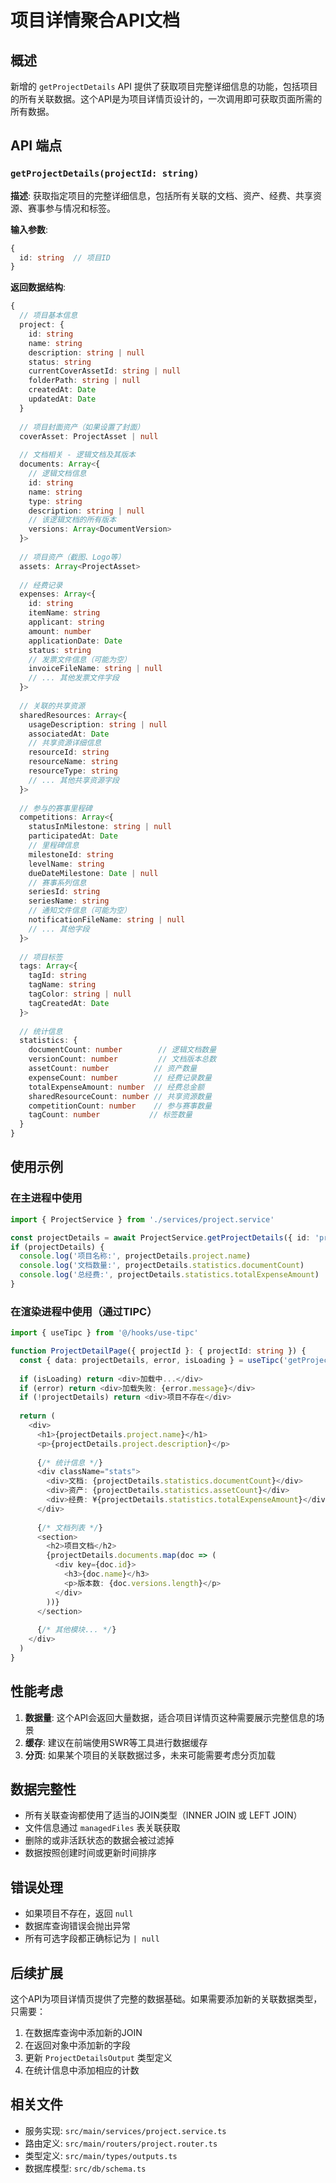 # 项目详情聚合API文档

## 概述

新增的 `getProjectDetails` API 提供了获取项目完整详细信息的功能，包括项目的所有关联数据。这个API是为项目详情页设计的，一次调用即可获取页面所需的所有数据。

## API 端点

### `getProjectDetails(projectId: string)`

**描述**: 获取指定项目的完整详细信息，包括所有关联的文档、资产、经费、共享资源、赛事参与情况和标签。

**输入参数**:
```typescript
{
  id: string  // 项目ID
}
```

**返回数据结构**:
```typescript
{
  // 项目基本信息
  project: {
    id: string
    name: string
    description: string | null
    status: string
    currentCoverAssetId: string | null
    folderPath: string | null
    createdAt: Date
    updatedAt: Date
  }
  
  // 项目封面资产（如果设置了封面）
  coverAsset: ProjectAsset | null
  
  // 文档相关 - 逻辑文档及其版本
  documents: Array<{
    // 逻辑文档信息
    id: string
    name: string
    type: string
    description: string | null
    // 该逻辑文档的所有版本
    versions: Array<DocumentVersion>
  }>
  
  // 项目资产（截图、Logo等）
  assets: Array<ProjectAsset>
  
  // 经费记录
  expenses: Array<{
    id: string
    itemName: string
    applicant: string
    amount: number
    applicationDate: Date
    status: string
    // 发票文件信息（可能为空）
    invoiceFileName: string | null
    // ... 其他发票文件字段
  }>
  
  // 关联的共享资源
  sharedResources: Array<{
    usageDescription: string | null
    associatedAt: Date
    // 共享资源详细信息
    resourceId: string
    resourceName: string
    resourceType: string
    // ... 其他共享资源字段
  }>
  
  // 参与的赛事里程碑
  competitions: Array<{
    statusInMilestone: string | null
    participatedAt: Date
    // 里程碑信息
    milestoneId: string
    levelName: string
    dueDateMilestone: Date | null
    // 赛事系列信息
    seriesId: string
    seriesName: string
    // 通知文件信息（可能为空）
    notificationFileName: string | null
    // ... 其他字段
  }>
  
  // 项目标签
  tags: Array<{
    tagId: string
    tagName: string
    tagColor: string | null
    tagCreatedAt: Date
  }>
  
  // 统计信息
  statistics: {
    documentCount: number        // 逻辑文档数量
    versionCount: number         // 文档版本总数
    assetCount: number          // 资产数量
    expenseCount: number        // 经费记录数量
    totalExpenseAmount: number  // 经费总金额
    sharedResourceCount: number // 共享资源数量
    competitionCount: number    // 参与赛事数量
    tagCount: number           // 标签数量
  }
}
```

## 使用示例

### 在主进程中使用
```typescript
import { ProjectService } from './services/project.service'

const projectDetails = await ProjectService.getProjectDetails({ id: 'project-id' })
if (projectDetails) {
  console.log('项目名称:', projectDetails.project.name)
  console.log('文档数量:', projectDetails.statistics.documentCount)
  console.log('总经费:', projectDetails.statistics.totalExpenseAmount)
}
```

### 在渲染进程中使用（通过TIPC）
```typescript
import { useTipc } from '@/hooks/use-tipc'

function ProjectDetailPage({ projectId }: { projectId: string }) {
  const { data: projectDetails, error, isLoading } = useTipc('getProjectDetails', { id: projectId })
  
  if (isLoading) return <div>加载中...</div>
  if (error) return <div>加载失败: {error.message}</div>
  if (!projectDetails) return <div>项目不存在</div>
  
  return (
    <div>
      <h1>{projectDetails.project.name}</h1>
      <p>{projectDetails.project.description}</p>
      
      {/* 统计信息 */}
      <div className="stats">
        <div>文档: {projectDetails.statistics.documentCount}</div>
        <div>资产: {projectDetails.statistics.assetCount}</div>
        <div>经费: ¥{projectDetails.statistics.totalExpenseAmount}</div>
      </div>
      
      {/* 文档列表 */}
      <section>
        <h2>项目文档</h2>
        {projectDetails.documents.map(doc => (
          <div key={doc.id}>
            <h3>{doc.name}</h3>
            <p>版本数: {doc.versions.length}</p>
          </div>
        ))}
      </section>
      
      {/* 其他模块... */}
    </div>
  )
}
```

## 性能考虑

1. **数据量**: 这个API会返回大量数据，适合项目详情页这种需要展示完整信息的场景
2. **缓存**: 建议在前端使用SWR等工具进行数据缓存
3. **分页**: 如果某个项目的关联数据过多，未来可能需要考虑分页加载

## 数据完整性

- 所有关联查询都使用了适当的JOIN类型（INNER JOIN 或 LEFT JOIN）
- 文件信息通过 `managedFiles` 表关联获取
- 删除的或非活跃状态的数据会被过滤掉
- 数据按照创建时间或更新时间排序

## 错误处理

- 如果项目不存在，返回 `null`
- 数据库查询错误会抛出异常
- 所有可选字段都正确标记为 `| null`

## 后续扩展

这个API为项目详情页提供了完整的数据基础。如果需要添加新的关联数据类型，只需要：

1. 在数据库查询中添加新的JOIN
2. 在返回对象中添加新的字段
3. 更新 `ProjectDetailsOutput` 类型定义
4. 在统计信息中添加相应的计数

## 相关文件

- 服务实现: `src/main/services/project.service.ts`
- 路由定义: `src/main/routers/project.router.ts`
- 类型定义: `src/main/types/outputs.ts`
- 数据库模型: `src/db/schema.ts`
